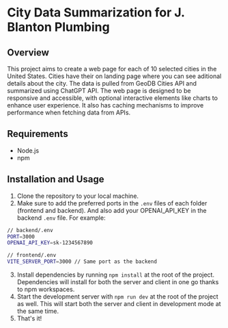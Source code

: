 # City Data Summarization for J. Blanton Plumbing

## Overview

This project aims to create a web page for each of 10 selected cities in the United States. Cities have their on landing page where you can see aditional details about the city. The data is pulled from GeoDB Cities API and summarized using ChatGPT API. The web page is designed to be responsive and accessible, with optional interactive elements like charts to enhance user experience. It also has caching mechanisms to improve performance when fetching data from APIs.

## Requirements

- Node.js
- npm

## Installation and Usage

1. Clone the repository to your local machine.
2. Make sure to add the preferred ports in the `.env` files of each folder (frontend and backend). And also add your OPENAI_API_KEY in the backend `.env` file.
   For example:

```bash
// backend/.env
PORT=3000
OPENAI_API_KEY=sk-1234567890
```

```bash
// frontend/.env
VITE_SERVER_PORT=3000 // Same port as the backend
```

3. Install dependencies by running `npm install` at the root of the project. Dependencies will install for both the server and client in one go thanks to npm workspaces.
4. Start the development server with `npm run dev` at the root of the project as well. This will start both the server and client in development mode at the same time.
5. That's it!
